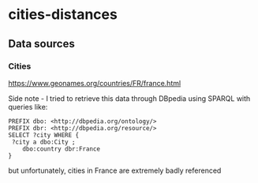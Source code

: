 # cities-distances

## Data sources

### Cities

https://www.geonames.org/countries/FR/france.html

Side note - I tried to retrieve this data through DBpedia using SPARQL with queries like:
```
PREFIX dbo: <http://dbpedia.org/ontology/>
PREFIX dbr: <http://dbpedia.org/resource/>
SELECT ?city WHERE {
 ?city a dbo:City ;
    dbo:country dbr:France
}
```
but unfortunately, cities in France are extremely badly referenced

